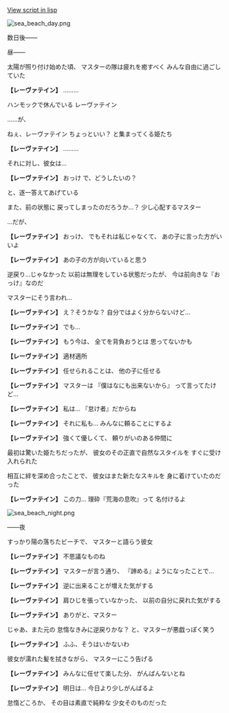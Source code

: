 [View script in lisp](../scripts/210023214.txt)

![sea_beach_day.png](../images/backgrounds/sea_beach_day.png)

数日後――

昼――

太陽が照り付け始めた頃、
マスターの隊は疲れを癒すべく
みんな自由に過ごしていた

**【レーヴァテイン】**
………

ハンモックで休んでいる
レーヴァテイン

……が、

ねぇ、レーヴァテイン
ちょっといい？
と集まってくる姫たち

**【レーヴァテイン】**
………

それに対し、彼女は…

**【レーヴァテイン】**
おっけ
で、どうしたいの？

と、逐一答えてあげている

また、前の状態に
戻ってしまったのだろうか…？
少し心配するマスター

…だが、

**【レーヴァテイン】**
おっけ、
でもそれは私じゃなくて、
あの子に言った方がいいよ

**【レーヴァテイン】**
あの子の方が向いていると思う

逆戻り…じゃなかった
以前は無理をしている状態だったが、
今は前向きな『おっけ』なのだ

マスターにそう言われ…

**【レーヴァテイン】**
え？そうかな？
自分ではよく分からないけど…

**【レーヴァテイン】**
でも…

**【レーヴァテイン】**
もう今は、
全てを背負おうとは
思ってないかも

**【レーヴァテイン】**
適材適所

**【レーヴァテイン】**
任せられることは、
他の子に任せる

**【レーヴァテイン】**
マスターは
『僕はなにも出来ないから』
って言ってたけど…

**【レーヴァテイン】**
私は…
『怠け者』だからね

**【レーヴァテイン】**
それに私も…
みんなに頼ることにするよ

**【レーヴァテイン】**
強くて優しくて、
頼りがいのある仲間に

最初は驚いた姫たちだったが、
彼女のその正直で自然なスタイルを
すぐに受け入れられた

相互に絆を深め合ったことで、
彼女はまた新たなスキルを
身に着けていたのだった

**【レーヴァテイン】**
この力…
理砕『荒海の息吹』って
名付けるよ

![sea_beach_night.png](../images/backgrounds/sea_beach_night.png)

――夜

すっかり陽の落ちたビーチで、
マスターと語らう彼女

**【レーヴァテイン】**
不思議なものね

**【レーヴァテイン】**
マスターが言う通り、
『諦める』ようになったことで…

**【レーヴァテイン】**
逆に出来ることが増えた気がする

**【レーヴァテイン】**
肩ひじを張っていなかった、
以前の自分に戻れた気がする

**【レーヴァテイン】**
ありがと、マスター

じゃあ、また元の
怠惰なきみに逆戻りかな？
と、マスターが悪戯っぽく笑う

**【レーヴァテイン】**
ふふ、そうはいかないわ

彼女が濡れた髪を拭きながら、
マスターにこう告げる

**【レーヴァテイン】**
みんなに任せて楽した分、
がんばんないとね

**【レーヴァテイン】**
明日は…
今日より少しがんばるよ

怠惰どころか、
その目は素直で純粋な
少女そのものだった
